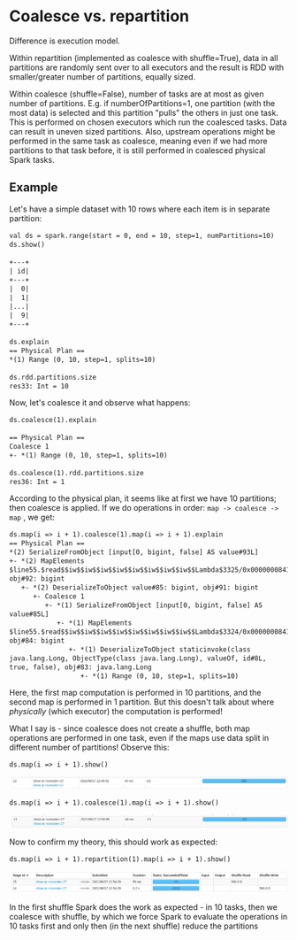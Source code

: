 # Coalesce vs. repartition

Difference is execution model.

Within repartition (implemented as coalesce with shuffle=True), data in all partitions are randomly sent over to all executors and the result is
RDD with smaller/greater number of partitions, equally sized.

Within coalesce (shuffle=False), number of tasks are at most as given number of partitions. E.g. if numberOfPartitions=1,
one partition (with the most data) is selected and this partition "pulls" the others in just one task. This is performed on chosen executors which 
run the coalesced tasks. Data can result in uneven sized partitions. Also, upstream operations might be performed in the same task as coalesce, meaning
even if we had more partitions to that task before, it is still performed in coalesced physical Spark tasks.

## Example

Let's have a simple dataset with 10 rows where each item is in separate partition:

```
val ds = spark.range(start = 0, end = 10, step=1, numPartitions=10)
ds.show()

+---+
| id|
+---+
|  0|
|  1|
|...|
|  9|
+---+

ds.explain
== Physical Plan ==
*(1) Range (0, 10, step=1, splits=10)

ds.rdd.partitions.size
res33: Int = 10
```

Now, let's coalesce it and observe what happens:

```
ds.coalesce(1).explain

== Physical Plan ==
Coalesce 1
+- *(1) Range (0, 10, step=1, splits=10)

ds.coalesce(1).rdd.partitions.size
res36: Int = 1
```

According to the physical plan, it seems like at first we have 10 partitions; then coalesce is applied.
If we do operations in order: `map -> coalesce -> map` , we get:

```
ds.map(i => i + 1).coalesce(1).map(i => i + 1).explain
== Physical Plan ==
*(2) SerializeFromObject [input[0, bigint, false] AS value#93L]
+- *(2) MapElements $line55.$read$$iw$$iw$$iw$$iw$$iw$$iw$$iw$$iw$$Lambda$3325/0x000000084135e840@6fd02ff8, obj#92: bigint
   +- *(2) DeserializeToObject value#85: bigint, obj#91: bigint
      +- Coalesce 1
         +- *(1) SerializeFromObject [input[0, bigint, false] AS value#85L]
            +- *(1) MapElements $line55.$read$$iw$$iw$$iw$$iw$$iw$$iw$$iw$$iw$$Lambda$3324/0x000000084135f040@7e37bf, obj#84: bigint
               +- *(1) DeserializeToObject staticinvoke(class java.lang.Long, ObjectType(class java.lang.Long), valueOf, id#8L, true, false), obj#83: java.lang.Long
                  +- *(1) Range (0, 10, step=1, splits=10)
```

Here, the first map computation is performed in 10 partitions, and the second map is performed in 1 partition.
But this doesn't talk about where *physically* (which executor) the computation is performed!

What I say is - since coalesce does not create a shuffle, both map operations are performed in one task, even if the
maps use data split in different number of partitions! Observe this:

```
ds.map(i => i + 1).show()
```
![Initial state](init.png)

```
ds.map(i => i + 1).coalesce(1).map(i => i + 1).show()
```
![Coalesce](coalesce.png)

Now to confirm my theory, this should work as expected:

```
ds.map(i => i + 1).repartition(1).map(i => i + 1).show()
```

![Repartition](repartition.png)

In the first shuffle Spark does the work as expected - in 10 tasks, then we coalesce with shuffle, by which we force
Spark to evaluate the operations in 10 tasks first and only then (in the next shuffle) reduce the partitions
